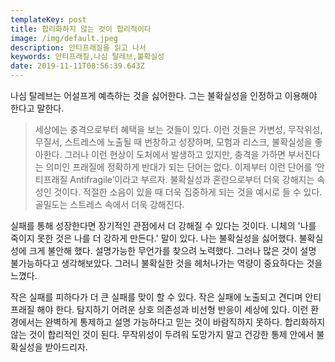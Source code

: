 ```yaml
---
templateKey: post
title: 합리화하지 않는 것이 합리적이다
image: /img/default.jpeg
description: 안티프래질을 읽고 나서
keywords: 안티프래질,나심 탈레브,불확실성
date: 2019-11-11T08:56:39.643Z
---
```

나심 탈레브는 어설프게 예측하는 것을 싫어한다. 그는 불확실성을 인정하고 이용해야 한다고 말한다.

> 세상에는 충격으로부터 혜택을 보는 것들이 있다. 이런 것들은 가변성, 무작위성, 무질서, 스트레스에 노출될 때 번창하고 성장하며, 모험과 리스크, 불확실성을 좋아한다. 그러나 이런 현상이 도처에서 발생하고 있지만, 충격을 가하면 부서진다는 의미인 프래질에 정확하게 반대가 되는 단어는 없다. 이제부터 이런 단어를 ‘안티프래질 Antifragile’이라고 부르자. 불확실성과 혼란으로부터 더욱 강해지는 속성인 것이다. 적절한 소음이 있을 때 더욱 집중하게 되는 것을 예시로 들 수 있다. 골밀도는 스트레스 속에서 더욱 강해진다. 

실패를 통해 성장한다면 장기적인 관점에서 더 강해질 수 있다는 것이다. 니체의 '나를 죽이지 못한 것은 나를 더 강하게 만든다.' 말이 있다. 나는 불확실성을 싫어했다. 불확실성에 크게 불안해 했다. 설명가능한 무언가를 찾으려 노력했다. 그러나 많은  것이 설명 불가능하다고 생각해보았다. 그러니 불확실한 것을 헤처나가는 역량이 중요하다는 것을 느꼈다.

작은 실패를 피하다가 더 큰 실패를 맞이 할 수 있다. 작은 실패에 노출되고 견디며 안티프래질 해야 한다. 탐지하기 어려운 상호 의존성과 비선형 반응이 세상에 있다. 이런 환경에서는 완벽하게 통제하고 설명 가능하다고 믿는 것이 바람직하지 못하다. 합리화하지 않는 것이 합리적인 것이 된다. 무작위성이 두려워 도망가지 말고 건강한 통제 안에서 불확실성을 받아드리자.